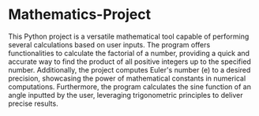# Mathematics-Project



This Python project is a versatile mathematical tool capable of performing several calculations based on user inputs. The program offers functionalities to calculate the factorial of a number, providing a quick and accurate way to find the product of all positive integers up to the specified number. Additionally, the project computes Euler's number (e) to a desired precision, showcasing the power of mathematical constants in numerical computations. Furthermore, the program calculates the sine function of an angle inputted by the user, leveraging trigonometric principles to deliver precise results. 
